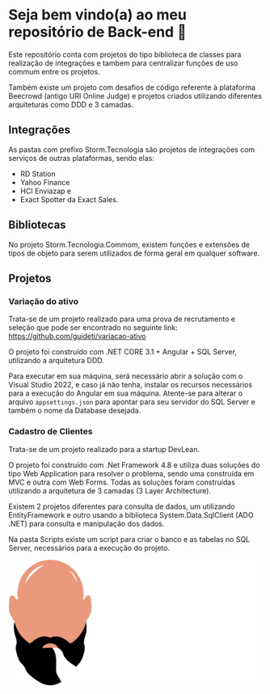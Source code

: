 # Seja bem vindo(a) ao meu repositório de Back-end 👋

Este repositório conta com projetos do tipo biblioteca de classes para realização de integrações e tambem para centralizar funções de uso commum entre os projetos.

Também existe um projeto com desafios de código referente à plataforma Beecrowd (antigo URI Online Judge) e projetos criados utilizando diferentes arquiteturas como DDD e 3 camadas.

## Integrações

As pastas com prefixo Storm.Tecnologia são projetos de integrações com serviços de outras plataformas, sendo elas:

 + RD Station
 + Yahoo Finance
 + HCI Enviazap e 
 + Exact Spotter da Exact Sales.

## Bibliotecas

No projeto Storm.Tecnologia.Commom, existem funções e extensões de tipos de objeto para serem utilizados de forma geral em qualquer software.

## Projetos

### Variação do ativo

Trata-se de um projeto realizado para uma prova de recrutamento e seleção que pode ser encontrado no seguinte link:
https://github.com/guideti/variacao-ativo 

O projeto foi construído com .NET CORE 3.1 + Angular + SQL Server, utilizando a arquitetura DDD.

Para executar em sua máquina, será necessário abrir a solução com o Visual Studio 2022, e caso já não tenha, instalar os recursos necessários para a execução do Angular em sua máquina. Atente-se para alterar o arquivo `appsettings.json` para apontar para seu servidor do SQL Server e também o nome da Database desejada.

### Cadastro de Clientes

Trata-se de um projeto realizado para a startup DevLean.

O projeto foi construído com .Net Framework 4.8 e utiliza duas soluções do tipo Web Application para resolver o problema, sendo uma construída em MVC e outra com Web Forms. Todas as soluções foram construídas utilizando a arquitetura de 3 camadas (3 Layer Architecture).

Existem 2 projetos diferentes para consulta de dados, um utilizando EntityFramework e outro usando a biblioteca System.Data.SqlClient (ADO .NET) para consulta e manipulação dos dados.

Na pasta Scripts existe um script para criar o banco e as tabelas no SQL Server, necessários para a execução do projeto.

![Logo: Pedro Palmuti Developer](Projetos/VariacaoDoAtivo_3.1/VariacaoDoAtivo/ClientApp/src/assets/images/Logo.png)